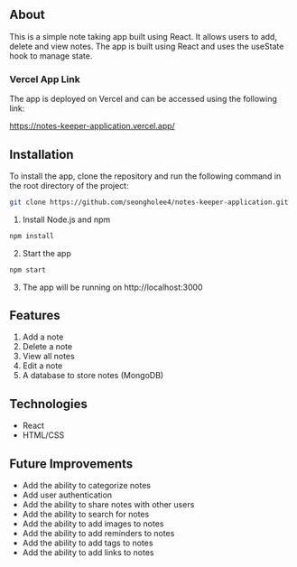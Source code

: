 ## About
This is a simple note taking app built using React. It allows users to add, delete and view notes. The app is built using React and uses the useState hook to manage state.

### Vercel App Link
The app is deployed on Vercel and can be accessed using the following link:

https://notes-keeper-application.vercel.app/

## Installation
To install the app, clone the repository and run the following command in the root directory of the project:
```bash
git clone https://github.com/seongholee4/notes-keeper-application.git
```
1. Install Node.js and npm
```bash
npm install
```
2. Start the app
```bash
npm start
```
3. The app will be running on http://localhost:3000

## Features
1. Add a note
2. Delete a note
3. View all notes
4. Edit a note
5. A database to store notes (MongoDB)


## Technologies
- React
- HTML/CSS

## Future Improvements
- Add the ability to categorize notes
- Add user authentication
- Add the ability to share notes with other users
- Add the ability to search for notes
- Add the ability to add images to notes
- Add the ability to add reminders to notes
- Add the ability to add tags to notes
- Add the ability to add links to notes
